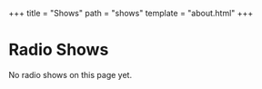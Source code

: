 +++
title = "Shows"
path = "shows"
template = "about.html"
+++

# Radio Shows
No radio shows on this page yet.
